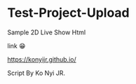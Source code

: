 # Test-Project-Upload


Sample 2D Live Show Html

link 😁

https://konyijr.github.io/

Script By Ko Nyi JR.
